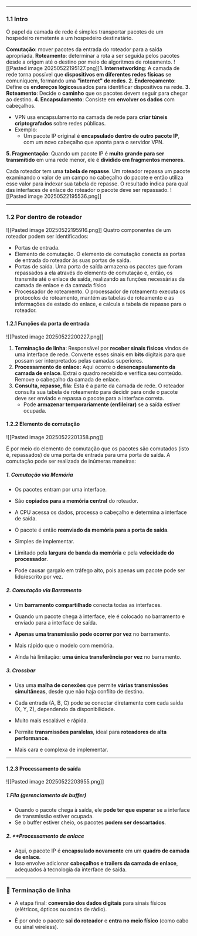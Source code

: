 
---

### **1.1 Intro**
O papel da camada de rede é  simples transportar pacotes de um hospedeiro remetente a um hospedeiro destinatário.  

**Comutação**: mover pacotes da entrada do roteador para a saída apropriada.
**Roteamento**: determinar a rota a ser seguida pelos pacotes desde a origem até o destino por meio de algoritmos de roteamento.
![[Pasted image 20250522195127.png]]**1. Internetworking**: A camada de rede torna possível que **dispositivos em diferentes redes físicas** se comuniquem, formando uma **"internet" de redes**.
**2. Endereçamento**: Define os **endereços lógicos**usados para identificar dispositivos na rede.
**3. Roteamento**: Decide o **caminho** que os pacotes devem seguir para chegar ao destino.
**4. Encapsulamento**: Consiste em **envolver os dados** com cabeçalhos.
- VPN usa encapsulamento na camada de rede para **criar túneis criptografados** sobre redes públicas.
- Exemplo:
    - Um pacote IP original é **encapsulado dentro de outro pacote IP**, com um novo cabeçalho que aponta para o servidor VPN.

**5. Fragmentação**: Quando um pacote IP é **muito grande para ser transmitido** em uma rede menor, ele é **dividido em fragmentos menores**.

Cada roteador tem uma **tabela de repasse**. Um roteador repassa um pacote examinando o valor de um campo no cabeçalho do pacote e então utiliza esse valor para indexar sua tabela de repasse. O resultado indica para qual das interfaces de enlace do roteador o pacote deve ser repassado.
![[Pasted image 20250522195536.png]]

---
### **1.2 Por dentro de roteador**

![[Pasted image 20250522195916.png]]
Quatro componentes de um roteador podem ser identificados: 
- Portas de entrada.
- Elemento de comutação. O elemento de comutação conecta as portas de entrada do roteador às suas portas de saída. 
- Portas de saída. Uma porta de saída armazena os pacotes que foram repassados a ela através do elemento de comutação e, então, os transmite até o enlace de saída, realizando as funções necessárias da camada de enlace e da camada físico
- Processador de roteamento. O processador de roteamento executa os protocolos de roteamento, mantém as tabelas de roteamento e as informações de estado do enlace, e calcula a tabela de repasse para o roteador. 

#### **1.2.1 Funções da porta de entrada**
![[Pasted image 20250522200227.png]]
1. **Terminação de linha**: Responsável por **receber sinais físicos** vindos de uma interface de rede. Converte esses sinais em **bits** digitais para que possam ser interpretados pelas camadas superiores.
2. **Processamento de enlace:** Aqui ocorre o **desencapsulamento da camada de enlace**. Extrai o quadro recebido e verifica seu conteúdo. Remove o cabeçalho da camada de enlace.
3. **Consulta, repasse, fila**: Esta é a parte da camada de rede. O roteador consulta sua tabela de roteamento para decidir para onde o pacote deve ser enviado e repassa o pacote para a interface correta.
    - Pode **armazenar temporariamente (enfileirar)** se a saída estiver ocupada.
#### **1.2.2 Elemento de comutação**
![[Pasted image 20250522201358.png]]

É por meio do elemento de comutação que os pacotes são comutados (isto é, repassados) de uma porta de entrada para uma porta de saída. A comutação pode ser realizada de inúmeras maneiras:
##### 1. **Comutação via Memória**
- Os pacotes entram por uma interface.
- São **copiados para a memória central** do roteador.
- A CPU acessa os dados, processa o cabeçalho e determina a interface de saída.
- O pacote é então **reenviado da memória para a porta de saída**.

- Simples de implementar.
- Limitado pela **largura de banda da memória** e pela **velocidade do processador**.
- Pode causar gargalo em tráfego alto, pois apenas um pacote pode ser lido/escrito por vez.

##### 2. **Comutação via Barramento**
- Um **barramento compartilhado** conecta todas as interfaces.
- Quando um pacote chega à interface, ele é colocado no barramento e enviado para a interface de saída.
- **Apenas uma transmissão pode ocorrer por vez** no barramento.

- Mais rápido que o modelo com memória.
- Ainda há limitação: **uma única transferência por vez** no barramento.

##### 3. **Crossbar** 
- Usa uma **malha de conexões** que permite **várias transmissões simultâneas**, desde que não haja conflito de destino.
- Cada entrada (A, B, C) pode se conectar diretamente com cada saída (X, Y, Z), dependendo da disponibilidade.

- Muito mais escalável e rápida.    
- Permite **transmissões paralelas**, ideal para **roteadores de alta performance**.
- Mais cara e complexa de implementar.

---
#### **1.2.3 Processamento de saída**
![[Pasted image 20250522203955.png]]
##### 1.**Fila (gerenciamento de buffer)**
- Quando o pacote chega à saída, ele **pode ter que esperar** se a interface de transmissão estiver ocupada.
- Se o buffer estiver cheio, os pacotes **podem ser descartados**.
##### 2. **Processamento de enlace
- Aqui, o pacote IP é **encapsulado novamente** em um **quadro de camada de enlace**.
- Isso envolve adicionar **cabeçalhos e trailers da camada de enlace**, adequados à tecnologia da interface de saída.
    

---

### 🔹 **Terminação de linha**

- A etapa final: **conversão dos dados digitais** para sinais físicos (elétricos, ópticos ou ondas de rádio).
    
- É por onde o pacote **sai do roteador** e **entra no meio físico** (como cabo ou sinal wireless).